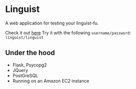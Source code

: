 Linguist
========
A web application for testing your linguist-fu.

Check it out [here](http://ec2-107-22-21-172.compute-1.amazonaws.com:13373/)
Try it with the following `username/password`: `linguist/linguist`

Under the hood
--------------
* Flask, Psycopg2
* JQuery
* PostGreSQL
* Running on an Amazon EC2 instance

